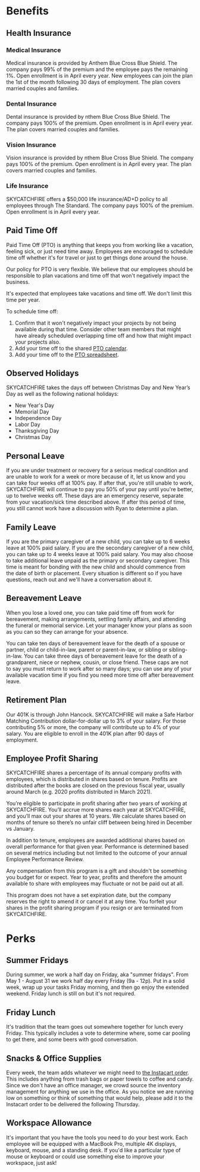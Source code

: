 # Benefits

## Health Insurance

### Medical Insurance

Medical insurance is provided by Anthem Blue Cross Blue Shield. The company pays 99% of the premium and the employee pays the remaining 1%. Open enrollment is in April every year. New employees can join the plan the 1st of the month following 30 days of employment. The plan covers married couples and families.

### Dental Insurance

Dental insurance is provided by nthem Blue Cross Blue Shield. The company pays 100% of the premium. Open enrollment is in April every year. The plan covers married couples and families.

### Vision Insurance

Vision insurance is provided by nthem Blue Cross Blue Shield. The company pays 100% of the premium. Open enrollment is in April every year. The plan covers married couples and families.

### Life Insurance

SKYCATCHFIRE offers a $50,000 life insurance/AD+D policy to all employees through The Standard. The company pays 100% of the premium. Open enrollment is in April every year.

## Paid Time Off

Paid Time Off (PTO) is anything that keeps you from working like a vacation, feeling sick, or just need time away. Employees are encouraged to schedule time off whether it's for travel or just to get things done around the house.

Our policy for PTO is very flexible. We believe that our employees should be responsible to plan vacations and time off that won't negatively impact the business.

It's expected that employees take vacations and time off. We don't limit this time per year.

To schedule time off:

1. Confirm that it won't negatively impact your projects by not being available during that time. Consider other team members that might have already scheduled overlapping time off and how that might impact your projects also.
2. Add your time off to the shared [PTO calendar](https://calendar.google.com/calendar/b/1?cid=Y18xNHVqOG9sOTloamttMXZjNWtpOGlrZGN0OEBncm91cC5jYWxlbmRhci5nb29nbGUuY29t).
3. Add your time off to the [PTO spreadsheet](https://docs.google.com/spreadsheets/d/1WHRMrQ57liLpu9vSsKXdQIIh-c3U3pzlUCPiFJFaKvo/edit#gid=0).

## Observed Holidays

SKYCATCHFIRE takes the days off between Christmas Day and New Year’s Day as well as the following national holidays:

- New Year's Day
- Memorial Day
- Independence Day
- Labor Day
- Thanksgiving Day
- Christmas Day

## Personal Leave

If you are under treatment or recovery for a serious medical condition and are unable to work for a week or more because of it, let us know and you can take four weeks off at 100% pay. If after that, you're still unable to work, SKYCATCHFIRE will continue to pay you 50% of your pay until you're better, up to twelve weeks off. These days are an emergency reserve, separate from your vacation/sick time described above. If after this period of time, you still cannot work have a discussion with Ryan to determine a plan.

## Family Leave

If you are the primary caregiver of a new child, you can take up to 6 weeks leave at 100% paid salary. If you are the secondary caregiver of a new child, you can take up to 4 weeks leave at 100% paid salary. You may also choose to take additional leave unpaid as the primary or secondary caregiver. This time is meant for bonding with the new child and should commence from the date of birth or placement. Every situation is different so if you have questions, reach out and we'll have a conversation about it.

## Bereavement Leave

When you lose a loved one, you can take paid time off from work for bereavement, making arrangements, settling family affairs, and attending the funeral or memorial service. Let your manager know your plans as soon as you can so they can arrange for your absence.

You can take ten days of bereavement leave for the death of a spouse or partner, child or child-in-law, parent or parent-in-law, or sibling or sibling-in-law. You can take three days of bereavement leave for the death of a grandparent, niece or nephew, cousin, or close friend. These caps are not to say you must return to work after so many days; you can use any of your available vacation time if you find you need more time off after bereavement leave.

## Retirement Plan

Our 401K is through John Hancock. SKYCATCHFIRE will make a Safe Harbor Matching Contribution dollar-for-dollar up to 3% of your salary. For those contributing 5% or more, the company will contribute up to 4% of your salary. You are eligible to enroll in the 401K plan after 90 days of employment.

## Employee Profit Sharing

SKYCATCHFIRE shares a percentage of its annual company profits with employees, which is distributed in shares based on tenure. Profits are distributed after the books are closed on the previous fiscal year, usually around March (e.g. 2020 profits distributed in March 2021).

You’re eligible to participate in profit sharing after two years of working at SKYCATCHFIRE. You’ll accrue more shares each year at SKYCATCHFIRE, and you’ll max out your shares at 10 years. We calculate shares based on months of tenure so there’s no unfair cliff between being hired in December vs January.

In addition to tenure, employees are awarded additional shares based on overall performance for that given year. Performance is determined based on several metrics including but not limited to the outcome of your annual Employee Performance Review.

Any compensation from this program is a gift and shouldn't be something you budget for or expect. Year to year, profits and therefore the amount available to share with employees may fluctuate or not be paid out at all.

This program does not have a set expiration date, but the company reserves the right to amend it or cancel it at any time. You forfeit your shares in the profit sharing program if you resign or are terminated from SKYCATCHFIRE.

# Perks

## Summer Fridays

During summer, we work a half day on Friday, aka "summer fridays". From May 1 - August 31 we work half day every Friday (9a - 12p). Put in a solid week, wrap up your tasks Friday morning, and then go enjoy the extended weekend. Friday lunch is still on but it's not required.

## Friday Lunch

It's tradition that the team goes out somewhere together for lunch every Friday. This typically includes a vote to determine where, some car pooling to get there, and some beers with good conversation.

## Snacks & Office Supplies

Every week, the team adds whatever we might need to [the Instacart order](https://www.instacart.com/store/buehlers/storefront). This includes anything from trash bags or paper towels to coffee and candy. Since we don't have an office manager, we crowd source the inventory management for anything we use in the office. As you notice we are running low on something or think of something that would help, please add it to the Instacart order to be delivered the following Thursday.

## Workspace Allowance

It's important that you have the tools you need to do your best work. Each employee will be equipped with a MacBook Pro, multiple 4K displays, keyboard, mouse, and a standing desk. If you'd like a particular type of mouse or keyboard or could use something else to improve your workspace, just ask!
